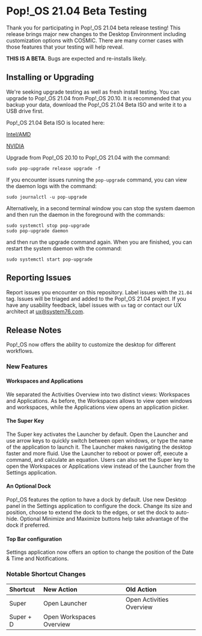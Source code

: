 # Pop!\_OS 21.04 Beta Testing

Thank you for participating in Pop!\_OS 21.04 beta release testing! This release brings major new changes to the Desktop Environment including customization options with COSMIC. There are many corner cases with those features that your testing will help reveal.

**THIS IS A BETA**. Bugs are expected and re-installs likely.

## Installing or Upgrading

We're seeking upgrade testing as well as fresh install testing. You can upgrade to Pop!\_OS 21.04 from Pop!\_OS 20.10. It is recommended that you backup your data, download the Pop!\_OS 21.04 Beta ISO and write it to a USB drive first.

Pop!\_OS 21.04 Beta ISO is located here:

[Intel/AMD](https://pop-iso.sfo2.cdn.digitaloceanspaces.com/21.04/amd64/intel/3/pop-os_21.04_amd64_intel_3.iso)

[NVIDIA](https://pop-iso.sfo2.cdn.digitaloceanspaces.com/21.04/amd64/nvidia/3/pop-os_21.04_amd64_nvidia_3.iso)

Upgrade from Pop!\_OS 20.10 to Pop!\_OS 21.04 with the command:
```
sudo pop-upgrade release upgrade -f
```

If you encounter issues running the `pop-upgrade` command, you can view the daemon logs with the command:

```
sudo journalctl -u pop-upgrade
```

Alternatively, in a second terminal window you can stop the system daemon and then run the daemon in the foreground with the commands:

```
sudo systemctl stop pop-upgrade
sudo pop-upgrade daemon
```
and then run the upgrade command again. When you are finished, you can restart the system daemon with the command:

```
sudo systemctl start pop-upgrade
```

## Reporting Issues

Report issues you encounter on this repository. Label issues with the `21.04` tag. Issues will be triaged and added to the Pop!\_OS 21.04 project. If you have any usability feedback, label issues with `ux` tag or contact our UX architect at ux@system76.com.

## Release Notes

Pop!_OS now offers the ability to customize the desktop for different workflows. 

### New Features

#### Workspaces and Applications

We separated the Activities Overview into two distinct views: Workspaces and Applications. As before, the Workspaces allows to view open windows and workspaces, while the Applications view opens an application picker. 

#### The Super Key

The Super key activates the Launcher by default. Open the Launcher and use arrow keys to quickly switch between open windows, or type the name of the application to launch it. The Launcher makes navigating the desktop faster and more fluid. Use the Launcher to reboot or power off, execute a command, and calculate an equation. Users can also set the Super key to open the Workspaces or Applications view instead of the Launcher from the Settings application. 

#### An Optional Dock

Pop!_OS features the option to have a dock by default. Use new Desktop panel in the Settings application to configure the dock. Change its size and position, choose to extend the dock to the edges, or set the dock to auto-hide. Optional Minimize and Maximize buttons help take advantage of the dock if preferred. 

#### Top Bar configuration

Settings application now offers an option to change the position of the Date & Time and Notifications. 

### Notable Shortcut Changes

|          Shortcut          |        New Action        |        Old Action        |
|:---------------------------| :----------------------- |:-------------------------|
Super                        | Open Launcher            | Open Activities Overview |
Super + D                    | Open Workspaces Overview |                          |
